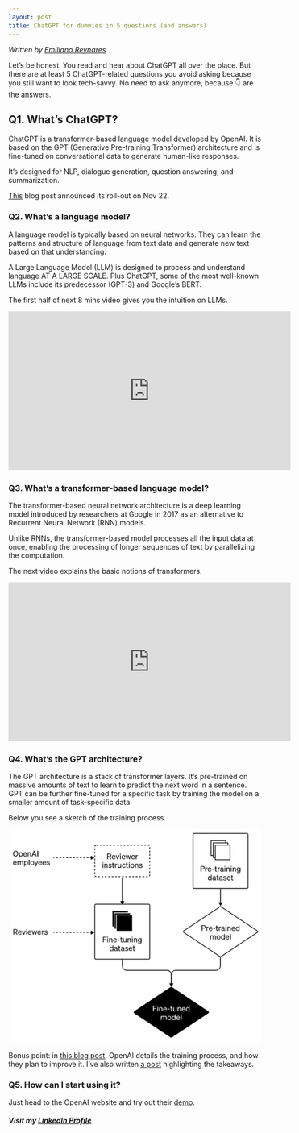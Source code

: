 ```yaml
---
layout: post
title: ChatGPT for dummies in 5 questions (and answers)
---
```

*Written by [Emiliano Reynares](https://www.linkedin.com/in/ereynrs/)*

Let’s be honest. You read and hear about ChatGPT all over the place. But there are at least 5 ChatGPT-related questions you avoid asking because you still want to look tech-savvy. No need to ask anymore, because 👇 are the answers.

## Q1. What’s ChatGPT?
ChatGPT is a transformer-based language model developed by OpenAI. It is based on the GPT (Generative Pre-training Transformer) architecture and is fine-tuned on conversational data to generate human-like responses.

It’s designed for NLP, dialogue generation, question answering, and summarization.

[This](https://openai.com/blog/chatgpt/) blog post announced its roll-out on Nov 22.

### Q2. What’s a language model?
A language model is typically based on neural networks. They can learn the patterns and structure of language from text data and generate new text based on that understanding.

A Large Language Model (LLM) is designed to process and understand language AT A LARGE SCALE. Plus ChatGPT, some of the most well-known LLMs include its predecessor (GPT-3) and Google’s BERT.

The first half of next 8 mins video gives you the intuition on LLMs.

<iframe width="560" height="315" src="https://www.youtube.com/embed/lnA9DMvHtfI?si=8TJF2uYi1icQvIzc" title="YouTube video player" frameborder="0" allow="accelerometer; autoplay; clipboard-write; encrypted-media; gyroscope; picture-in-picture; web-share" allowfullscreen></iframe>

### Q3. What’s a transformer-based language model?
The transformer-based neural network architecture is a deep learning model introduced by researchers at Google in 2017 as an alternative to Recurrent Neural Network (RNN) models.

Unlike RNNs, the transformer-based model processes all the input data at once, enabling the processing of longer sequences of text by parallelizing the computation.

The next video explains the basic notions of transformers.

<iframe width="560" height="315" src="https://www.youtube.com/embed/ZXiruGOCn9s?si=vQkkhl7jdg13bIWn" title="YouTube video player" frameborder="0" allow="accelerometer; autoplay; clipboard-write; encrypted-media; gyroscope; picture-in-picture; web-share" allowfullscreen></iframe>

### Q4. What’s the GPT architecture?
The GPT architecture is a stack of transformer layers. It’s pre-trained on massive amounts of text to learn to predict the next word in a sentence. GPT can be further fine-tuned for a specific task by training the model on a smaller amount of task-specific data.

Below you see a sketch of the training process.

<center><img src="/assets/chatgpt-training-process.png" width="500px" alt="ChatGPT training process. Image source: OpenAI blog" title="ChatGPT training process. Image source: OpenAI blog"/></center>

Bonus point: in [this blog post](https://openai.com/blog/how-should-ai-systems-behave/), OpenAI details the training process, and how they plan to improve it. I’ve also written [a post](https://medium.com/@ereynrs/how-openai-plans-to-improve-chatgpt-behavior-9f562a74b311) highlighting the takeaways.

### Q5. How can I start using it?
Just head to the OpenAI website and try out their [demo](https://chat.openai.com/chat).

##### Visit my [LinkedIn Profile](https://www.linkedin.com/in/ereynrs/)
